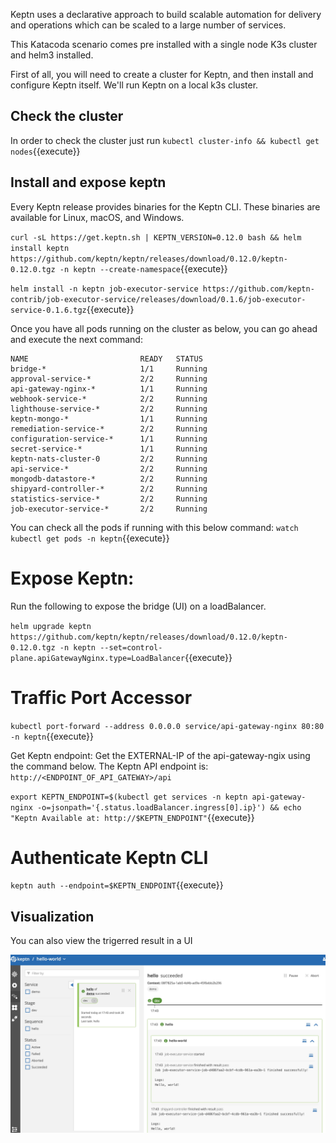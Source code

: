 Keptn uses a declarative approach to build scalable automation for delivery and operations which can be scaled to a large number of services.

This Katacoda scenario comes pre installed with a single node K3s cluster and helm3 installed. 

First of all, you will need to create a cluster for Keptn, and then install and configure Keptn itself.
We'll run Keptn on a local k3s cluster.
## Check the cluster

In order to check the cluster just run  `kubectl cluster-info &&
kubectl get nodes`{{execute}}

 ## Install and expose keptn

 Every Keptn release provides binaries for the Keptn CLI. These binaries are available for Linux, macOS, and Windows.

`curl -sL https://get.keptn.sh | KEPTN_VERSION=0.12.0 bash &&
helm install keptn https://github.com/keptn/keptn/releases/download/0.12.0/keptn-0.12.0.tgz -n keptn --create-namespace`{{execute}}


`helm install -n keptn job-executor-service https://github.com/keptn-contrib/job-executor-service/releases/download/0.1.6/job-executor-service-0.1.6.tgz`{{execute}}

Once you have all pods running on the cluster as below, you can go ahead and execute the next command:
```
NAME                         READY   STATUS
bridge-*                     1/1     Running
approval-service-*           2/2     Running
api-gateway-nginx-*          1/1     Running
webhook-service-*            2/2     Running
lighthouse-service-*         2/2     Running
keptn-mongo-*                1/1     Running
remediation-service-*        2/2     Running
configuration-service-*      1/1     Running
secret-service-*             1/1     Running
keptn-nats-cluster-0         2/2     Running
api-service-*                2/2     Running
mongodb-datastore-*          2/2     Running
shipyard-controller-*        2/2     Running
statistics-service-*         2/2     Running
job-executor-service-*       2/2     Running
```
You can check all the pods if running with this below command:
`watch kubectl get pods -n keptn`{{execute}}

# Expose Keptn:

Run the following to expose the bridge (UI) on a loadBalancer.

`helm upgrade keptn https://github.com/keptn/keptn/releases/download/0.12.0/keptn-0.12.0.tgz -n keptn --set=control-plane.apiGatewayNginx.type=LoadBalancer`{{execute}}

# Traffic Port Accessor 

`kubectl port-forward --address 0.0.0.0 service/api-gateway-nginx 80:80 -n keptn`{{execute}}

Get Keptn endpoint: Get the EXTERNAL-IP of the api-gateway-ngix using the command below. The Keptn API endpoint is: ```http://<ENDPOINT_OF_API_GATEWAY>/api```

`export KEPTN_ENDPOINT=$(kubectl get services -n keptn api-gateway-nginx -o=jsonpath='{.status.loadBalancer.ingress[0].ip}') &&
echo "Keptn Available at: http://$KEPTN_ENDPOINT"`{{execute}}

# Authenticate Keptn CLI

`keptn auth --endpoint=$KEPTN_ENDPOINT`{{execute}}
## Visualization 

You can also view the trigerred result in a UI

![UI View](./assets/keptn-hello-world.jpg)

